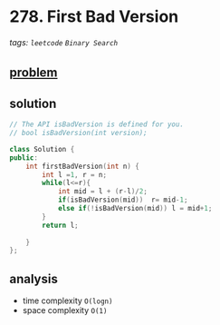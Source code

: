 # 278. First Bad Version

###### tags: `leetcode` `Binary Search`


## [problem](https://leetcode.com/problems/first-bad-version/)

## solution 
```c++
// The API isBadVersion is defined for you.
// bool isBadVersion(int version);

class Solution {
public:
    int firstBadVersion(int n) {
        int l =1, r = n;
        while(l<=r){
            int mid = l + (r-l)/2;
            if(isBadVersion(mid))  r= mid-1;
            else if(!isBadVersion(mid)) l = mid+1;
        }
        return l;
        
    }
};
```
## analysis
- time complexity `O(logn)`
- space complexity `O(1)`